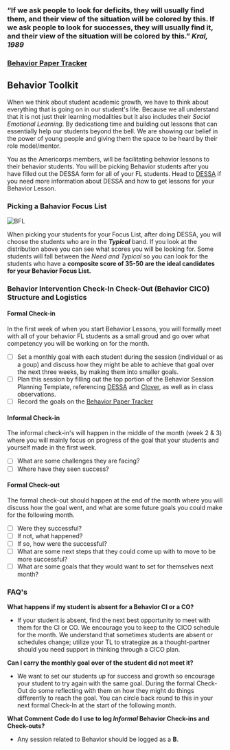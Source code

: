 
### **“If we ask people to look for deficits, they will usually find them, and their view of the situation will be colored by this. If we ask people to look for successes, they will usually find it, and their view of the situation will be colored by this.”** _Kral, 1989_

### [Behavior Paper Tracker](https://cityyear.sharepoint.com/teams/lax/LandD/SitePages/Behavior.aspx)

## Behavior Toolkit

When we think about student academic growth, we have to think about everything that is going on in our student's life. Because we all understand that it is not just their learning modalities but it also includes their _Social Emotional Learning_. By dedicationg time and building out lessons that can essentially help our students beyond the bell. We are showing our belief in the power of young people and giving them the space to be heard by their role model/mentor.

You as the Americorps members, will be facilitating behavior lessons to their behavior students. You will be picking Behavior students after you have filled out the DESSA form for all of your FL students. Head to [DESSA](dessa.md) if you need more information about DESSA and how to get lessons for your Behavior Lesson.

### Picking a Bahavior Focus List

![BFL](/_images/BehaviorFL.png)

When picking your students for your Focus List, after doing DESSA, you will choose the students who are in the _**Typical**_ band. If you look at the distribution above you can see what scores you will be looking for. Some students will fall between the _Need and Typical_ so you can look for the students who have a **composite score of 35-50 are the ideal candidates for your Behavior Focus List.**

### Behavior Intervention Check-In Check-Out (Behavior CICO) Structure and Logistics

<!-- tabs:start -->

#### **Formal Check-in**

In the first week of when you start Behavior Lessons, you will formally meet with all of your behavior FL students as a small groud and go over what competency you will be working on for the month.
- [ ] Set a monthly goal with each student during the session (individual or as a goup) and discuss how they might be able to achieve that goal over the next three weeks, by making them into smaller goals.
- [ ] Plan this session by filling out the top portion of the Behavior Session Planning Template, referencing [DESSA](dessa.md) and [Clover](clover.md), as well as in class observations.
- [ ] Record the goals on the [Behavior Paper Tracker](https://cityyear.sharepoint.com/teams/lax/LandD/SitePages/Behavior.aspx)

#### **Informal Check-in**

The informal check-in's will happen in the middle of the month (week 2 & 3) where you will mainly focus on progress of the goal that your students and yourself made in the first week.
- [ ] What are some challenges they are facing?
- [ ] Where have they seen success? 

#### **Formal Check-out**

The formal check-out should happen at the end of the month where you will discuss how the goal went, and what are some future goals you could make for the following month.
- [ ] Were they successful?
- [ ] If not, what happened?
- [ ] If so, how were the successful?
- [ ] What are some next steps that they could come up with to move to be more successful?
- [ ] What are some goals that they would want to set for themselves next month?

<!-- tabs:end -->

### FAQ's

**What happens if my student is absent for a Behavior CI or a CO?**

- If your student is absent, find the next best opportunity to meet with them for the CI or CO. We
encourage you to keep to the CICO schedule for the month. We understand that sometimes students
are absent or schedules change; utilize your TL to strategize as a thought-partner should you need
support in thinking through a CICO plan.

**Can I carry the monthly goal over of the student did not meet it?**

- We want to set our students up for success and growth so encourage your student to try again with the
same goal. During the formal Check-Out do some reflecting with them on how they might do things
differently to reach the goal. You can circle back round to this in your next formal Check-In at the start
of the following month.

**What Comment Code do I use to log _Informal_ Behavior Check-ins and Check-outs?**

- Any session related to Behavior should be logged as a **B**.
